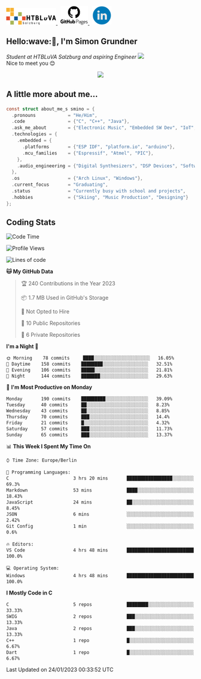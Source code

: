 <p>
 <a href="http://www.htl-salzburg.ac.at/startseite.html">
  <picture>
   <source media="(prefers-color-scheme: dark)" srcset="/images/htlbla_logo_weiss.png" height="45"/>
   <img alt="HTBLuVA Salzburg" src="/images/htlbla_logo_schwarz.png" height="45"/>
  </picture>
 </a> &nbsp;
 <a href="https://s-grundner.github.io/">
  <picture>
   <source media="(prefers-color-scheme: dark)" srcset="/images/pages_weiss.png" height="50"/>
   <img alt="Pages" src="/images/pages.png" height="50"/>
  </picture>
 </a> &nbsp;
 <a href="https://www.linkedin.com/in/simon-grundner-b0b9b8228/">
  <img alt="LinkedIn" src="/images/LinkedIn.png" height="50"/>
 </a>
</p>

<h2>Hello:wave:🏻, I'm Simon Grundner</h2>
<p><em>Student at HTBLuVA Salzburg and aspiring Engineer
</a><img src="https://media.giphy.com/media/WUlplcMpOCEmTGBtBW/giphy.gif" width="30"></em><br>
Nice to meet you 😊</p>

<p align="center"><img dipslay="inline-block" width="340"src="images/e6cb4de279254053b04e8305f4706497.gif"/></p>
 
<h2> A little more about me...</h2>
  
```c
const struct about_me_s smino = {
  .pronouns            = "He/Him",
  .code                = {"C", "C++", "Java"},
  .ask_me_about        = {"Electronic Music", "Embedded SW Dev", "IoT", "Old Japanese Cars"},
  .technologies = { 
    .embedded = {
      .platforms       = {"ESP IDF", "platform.io", "arduino"},
      .mcu_families    = {"Espressif", "Atmel", "PIC"},
    },
    .audio_engineering = {"Digital Synthesizers", "DSP Devices", "Software Sounddesign"},
  },
  .os                  = {"Arch Linux", "Windows"},
  .current_focus       = "Graduating",
  .status              = "Currently busy with school and projects",
  .hobbies             = {"Skiing", "Music Production", "Designing"}
};
 ```

<h2> Coding Stats </h2>

<!--START_SECTION:waka-->
![Code Time](http://img.shields.io/badge/Code%20Time-122%20hrs%2025%20mins-blue)

![Profile Views](http://img.shields.io/badge/Profile%20Views-4-blue)

![Lines of code](https://img.shields.io/badge/From%20Hello%20World%20I%27ve%20Written-441%20Thousand%20lines%20of%20code-blue)

**🐱 My GitHub Data** 

> 🏆 240 Contributions in the Year 2023
 > 
> 📦 1.7 MB Used in GitHub's Storage 
 > 
> 🚫 Not Opted to Hire
 > 
> 📜 10 Public Repositories 
 > 
> 🔑 6 Private Repositories  
 > 
**I'm a Night 🦉** 

```text
🌞 Morning    78 commits     ████░░░░░░░░░░░░░░░░░░░░░   16.05% 
🌆 Daytime    158 commits    ████████░░░░░░░░░░░░░░░░░   32.51% 
🌃 Evening    106 commits    █████░░░░░░░░░░░░░░░░░░░░   21.81% 
🌙 Night      144 commits    ███████░░░░░░░░░░░░░░░░░░   29.63%

```
📅 **I'm Most Productive on Monday** 

```text
Monday       190 commits    █████████░░░░░░░░░░░░░░░░   39.09% 
Tuesday      40 commits     ██░░░░░░░░░░░░░░░░░░░░░░░   8.23% 
Wednesday    43 commits     ██░░░░░░░░░░░░░░░░░░░░░░░   8.85% 
Thursday     70 commits     ███░░░░░░░░░░░░░░░░░░░░░░   14.4% 
Friday       21 commits     █░░░░░░░░░░░░░░░░░░░░░░░░   4.32% 
Saturday     57 commits     ███░░░░░░░░░░░░░░░░░░░░░░   11.73% 
Sunday       65 commits     ███░░░░░░░░░░░░░░░░░░░░░░   13.37%

```


📊 **This Week I Spent My Time On** 

```text
⌚︎ Time Zone: Europe/Berlin

💬 Programming Languages: 
C                        3 hrs 20 mins       █████████████████░░░░░░░░   69.3% 
Markdown                 53 mins             ████░░░░░░░░░░░░░░░░░░░░░   18.43% 
JavaScript               24 mins             ██░░░░░░░░░░░░░░░░░░░░░░░   8.45% 
JSON                     6 mins              ░░░░░░░░░░░░░░░░░░░░░░░░░   2.42% 
Git Config               1 min               ░░░░░░░░░░░░░░░░░░░░░░░░░   0.6%

🔥 Editors: 
VS Code                  4 hrs 48 mins       █████████████████████████   100.0%

💻 Operating System: 
Windows                  4 hrs 48 mins       █████████████████████████   100.0%

```

**I Mostly Code in C** 

```text
C                        5 repos             ████████░░░░░░░░░░░░░░░░░   33.33% 
SWIG                     2 repos             ███░░░░░░░░░░░░░░░░░░░░░░   13.33% 
Java                     2 repos             ███░░░░░░░░░░░░░░░░░░░░░░   13.33% 
C++                      1 repo              █░░░░░░░░░░░░░░░░░░░░░░░░   6.67% 
Dart                     1 repo              █░░░░░░░░░░░░░░░░░░░░░░░░   6.67%

```



 Last Updated on 24/01/2023 00:33:52 UTC
<!--END_SECTION:waka-->
